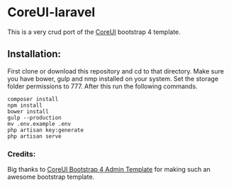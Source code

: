 # CoreUI-laravel
This is a very crud port of the [CoreUI](https://github.com/mrholek/CoreUI-Free-Bootstrap-Admin-Template) bootstrap 4 template.

## Installation:
First clone or download this repository and cd to that directory.
Make sure you have bower, gulp and nmp installed on your system. Set the storage folder permissions to 777. After this run the following commands.
```
composer install
npm install
bower install
gulp --production
mv .env.example .env
php artisan key:generate
php artisan serve
```

### Credits:
Big thanks to [CoreUI Bootstrap 4 Admin Template](https://github.com/mrholek/CoreUI-Free-Bootstrap-Admin-Template) for making such an awesome bootstrap template.
